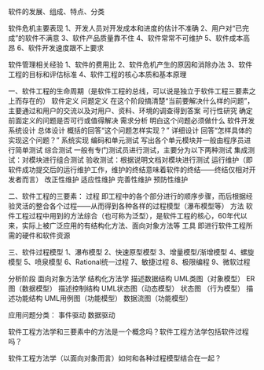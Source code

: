 软件的发展、组成、特点、分类


软件危机主要表现
  1、开发人员对开发成本和进度的估计不准确
	2、用户对“已完成”的软件不满意
	3、软件产品质量靠不住
	4、软件常常不可维护
	5、软件成本高昂
	6、软件开发速度跟不上要求
	
软件管理相关经验
	1、软件的费用比
	2、软件危机产生的原因和消除办法
	3、软件工程的目标和评估标准
	4、软件工程的核心本质和基本原理
	


一、软件工程的生命周期（是软件工程的总线，可以说是独立于软件工程三要素之上而存在的）
	软件定义
		问题定义
			在这个阶段搞清楚“当前要解决什么样的问题”，主要通过和用户的交流以及对用户、资料、环境的调查得到答案
		可行性研究
			确定前面定义的问题是否可行或值得解决
		需求分析
			明白这个问题必须做什么
	软件开发
		系统设计
			总体设计
				概括的回答“这个问题怎样实现？”
			详细设计
				回答“怎样具体的实现这个问题？”
		系统实现
			编码和单元测试
				写出各个单元模块并一般由程序员进行简单测试
			综合测试
				一般有专门测试员进行测试，主要分为以下两种测试
					集成测试：对模块进行组合测试
					验收测试：根据说明文档对模块进行测试
	运行维护（即软件成功提交后的运行维护工作，维护的终结意味着软件的终结——终结仅相对开发者而言）
		改正性维护
		适应性维护
		完善性维护
		预防性维护


二、软件工程的三要素：
	过程
		即工程中的各个部分进行的顺序步骤，而后根据经验灵活的整合各个过程——从而得到各种各样的过程模型（瀑布模型等）
	方法
		软件工程过程中用到的方法综合（也可称为泛型），是软件工程的核心，60年代以来，实际上被广泛应用的有结构化方法、面向对象方法等
	工具
		即进行软件工程所需的硬件和软件资源
		
		

三、软件过程模型
	1、瀑布模型
	2、快速原型模型
	3、增量模型/渐增模型
	4、螺旋模型
	5、喷泉模型
	6、Rational统一过程
	7、敏捷过程
	8、极限编程
	9、微软过程
	
	


 分析阶段                  面向对象方法学                                          结构化方法学
描述数据结构          UML类图（对象模型）                               ER图（数据模型）
描述控制结构          UML状态图（动态模型）                           状态图 （行为模型）
描述功能结构          UML用例图（功能模型）                           数据流图（功能模型）








应用问题分类：
	事件驱动
	数据驱动





软件工程方法学和三要素中的方法是一个概念吗？软件工程方法学包括软件过程吗？

软件工程方法学（以面向对象而言）如何和各种过程模型结合在一起？


